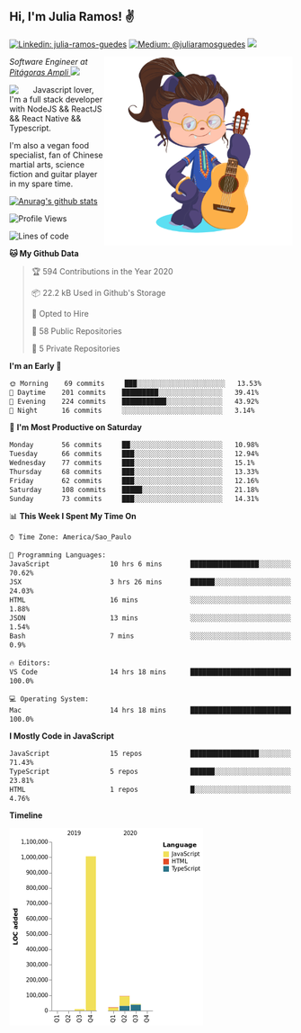 <h2>Hi, I'm Julia Ramos! &#9996</h2>

[![Linkedin: julia-ramos-guedes](https://img.shields.io/badge/-Linkedin-blue?style=flat&logo=Linkedin&logoColor=white&link=https://www.linkedin.com/in/julia-ramos-guedes/)](https://www.linkedin.com/in/julia-ramos-guedes/)
[![Medium: @juliaramosguedes](https://img.shields.io/badge/-Medium-black?style=flat&logo=Medium&logoColor=white&link=https://medium.com/@juliaramosguedes/)](https://medium.com/@juliaramosguedes/)
![](https://medium.com/@juliaramosguedes/followers)

<!-- 
![Waka Readme](https://github.com/juliaramosguedes/juliaramosguedes/workflows/Waka%20Readme/badge.svg)

![GitHub followers](https://img.shields.io/github/followers/juliaramosguedes?label=Follow&style=for-the-badge&logo=Github&logoColor=white)

![Twitter Follow](https://img.shields.io/twitter/follow/juliaramosdev?label=Follow&style=for-the-badge)
<img src="https://icon-icons.com/icons2/2107/PNG/48/file_type_node_icon_130301.png" width="16px">
<img src="https://icon-icons.com/icons2/2108/PNG/48/react_icon_130845.png" width="16px"> 
 -->

<img align='right' src="https://github.com/juliaramosguedes/juliaramosguedes/blob/master/assets/octocat_julia.png?raw=true" width="335">
<p><em>Software Engineer at <a href="https://www.ampli.com.br/graduacao/vestibular/n">Pitágoras Ampli </a><img src="https://media.giphy.com/media/WUlplcMpOCEmTGBtBW/giphy.gif" width="30"> 
</em></p>


<img align='left' src="https://icon-icons.com/icons2/2108/PNG/48/javascript_icon_130900.png" width="42px"> <p>Javascript lover, I'm a full stack developer with NodeJS && ReactJS && React Native && Typescript.</p>
<p>I'm also a vegan food specialist, fan of Chinese martial arts, science fiction and guitar player in my spare time.</p>

[![Anurag's github stats](https://github-readme-stats.vercel.app/api?username=juliaramosguedes&hide=issues&count_private=true&show_icons=true&theme=dracula)](https://juliaramos.com.br)
<!-- 
<h3>Checkout some stats since 05/08/2020</h3>
 -->
 
<!--START_SECTION:waka-->
![Profile Views](http://img.shields.io/badge/Profile%20Views-5-blue)

![Lines of code](https://img.shields.io/badge/From%20Hello%20World%20I%27ve%20Written-3.0%20million%20lines%20of%20code-blue)

**🐱 My Github Data** 

> 🏆 594 Contributions in the Year 2020
 > 
> 📦 22.2 kB Used in Github's Storage 
 > 
> 💼 Opted to Hire
 > 
> 📜 58 Public Repositories
 > 
> 🔑 5 Private Repositories 

**I'm an Early 🐤** 

```text
🌞 Morning    69 commits     ███░░░░░░░░░░░░░░░░░░░░░░   13.53% 
🌆 Daytime    201 commits    █████████░░░░░░░░░░░░░░░░   39.41% 
🌃 Evening    224 commits    ███████████░░░░░░░░░░░░░░   43.92% 
🌙 Night      16 commits     ░░░░░░░░░░░░░░░░░░░░░░░░░   3.14%

```
📅 **I'm Most Productive on Saturday** 

```text
Monday       56 commits     ██░░░░░░░░░░░░░░░░░░░░░░░   10.98% 
Tuesday      66 commits     ███░░░░░░░░░░░░░░░░░░░░░░   12.94% 
Wednesday    77 commits     ███░░░░░░░░░░░░░░░░░░░░░░   15.1% 
Thursday     68 commits     ███░░░░░░░░░░░░░░░░░░░░░░   13.33% 
Friday       62 commits     ███░░░░░░░░░░░░░░░░░░░░░░   12.16% 
Saturday     108 commits    █████░░░░░░░░░░░░░░░░░░░░   21.18% 
Sunday       73 commits     ███░░░░░░░░░░░░░░░░░░░░░░   14.31%

```


📊 **This Week I Spent My Time On** 

```text
⌚︎ Time Zone: America/Sao_Paulo

💬 Programming Languages: 
JavaScript               10 hrs 6 mins       █████████████████░░░░░░░░   70.62% 
JSX                      3 hrs 26 mins       ██████░░░░░░░░░░░░░░░░░░░   24.03% 
HTML                     16 mins             ░░░░░░░░░░░░░░░░░░░░░░░░░   1.88% 
JSON                     13 mins             ░░░░░░░░░░░░░░░░░░░░░░░░░   1.54% 
Bash                     7 mins              ░░░░░░░░░░░░░░░░░░░░░░░░░   0.9%

🔥 Editors: 
VS Code                  14 hrs 18 mins      █████████████████████████   100.0%

💻 Operating System: 
Mac                      14 hrs 18 mins      █████████████████████████   100.0%

```

**I Mostly Code in JavaScript** 

```text
JavaScript               15 repos            █████████████████░░░░░░░░   71.43% 
TypeScript               5 repos             ██████░░░░░░░░░░░░░░░░░░░   23.81% 
HTML                     1 repos             █░░░░░░░░░░░░░░░░░░░░░░░░   4.76%

```


**Timeline**

![Chart not found](https://github.com/juliaramosguedes/juliaramosguedes/blob/master/charts/bar_graph.png) 


<!--END_SECTION:waka-->
